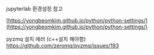 jupyterlab 환경설정 참고  

[https://yongbeomkim.github.io/python/python-settings/](https://yongbeomkim.github.io/python/python-settings/)  


pyzmq 설치 에러
(c++설치 해야함)
https://github.com/zeromq/pyzmq/issues/193
